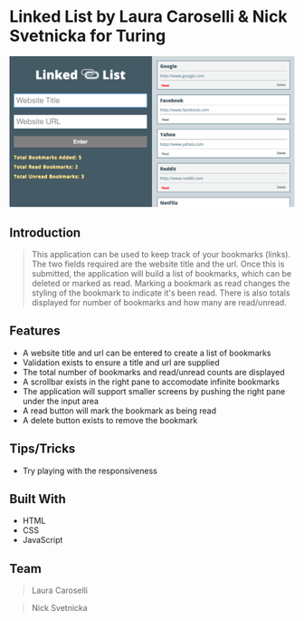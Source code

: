 # Linked List by Laura Caroselli & Nick Svetnicka for Turing

![ScreenShot of App](_ss.png?raw=true "ScreenShot of App")

## Introduction

> This application can be used to keep track of your bookmarks (links). The two fields required are the website title and the url. Once this is submitted, the application will build a list of bookmarks, which can be deleted or marked as read. Marking a bookmark as read changes the styling of the bookmark to indicate it's been read. There is also totals displayed for number of bookmarks and how many are read/unread.

## Features

* A website title and url can be entered to create a list of bookmarks
* Validation exists to ensure a title and url are supplied
* The total number of bookmarks and read/unread counts are displayed
* A scrollbar exists in the right pane to accomodate infinite bookmarks
* The application will support smaller screens by pushing the right pane under the input area
* A read button will mark the bookmark as being read
* A delete button exists to remove the bookmark

## Tips/Tricks

* Try playing with the responsiveness

## Built With

* HTML
* CSS
* JavaScript

## Team

> Laura Caroselli

> Nick Svetnicka
